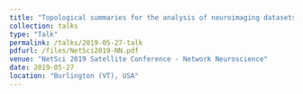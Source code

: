 ```yaml
---
title: "Topological summaries for the analysis of neuroimaging datasets"
collection: talks
type: "Talk"
permalink: /talks/2019-05-27-talk
pdfurl: /files/NetSci2019-NN.pdf
venue: "NetSci 2019 Satellite Conference - Network Neuroscience"
date: 2019-05-27
location: "Burlington (VT), USA"
---
```

